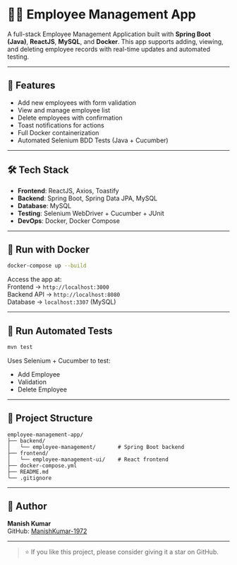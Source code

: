 # 🧑‍💼 Employee Management App

A full-stack Employee Management Application built with **Spring Boot (Java)**, **ReactJS**, **MySQL**, and **Docker**. This app supports adding, viewing, and deleting employee records with real-time updates and automated testing.

---

## 🚀 Features

- Add new employees with form validation
- View and manage employee list
- Delete employees with confirmation
- Toast notifications for actions
- Full Docker containerization
- Automated Selenium BDD Tests (Java + Cucumber)

---

## 🛠️ Tech Stack

- **Frontend**: ReactJS, Axios, Toastify  
- **Backend**: Spring Boot, Spring Data JPA, MySQL  
- **Database**: MySQL  
- **Testing**: Selenium WebDriver + Cucumber + JUnit  
- **DevOps**: Docker, Docker Compose  

---

## 🐳 Run with Docker

```bash
docker-compose up --build
```

Access the app at:  
Frontend → `http://localhost:3000`  
Backend API → `http://localhost:8080`  
Database → `localhost:3307` (MySQL)

---

## 🧪 Run Automated Tests

```bash
mvn test
```

Uses Selenium + Cucumber to test:
- Add Employee
- Validation
- Delete Employee

---

## 📂 Project Structure

```
employee-management-app/
├── backend/
│   └── employee-management/       # Spring Boot backend
├── frontend/
│   └── employee-management-ui/    # React frontend
├── docker-compose.yml
├── README.md
└── .gitignore
```

---

## 📌 Author

**Manish Kumar**  
GitHub: [ManishKumar-1972](https://github.com/ManishKumar-1972)

---

> ⭐ If you like this project, please consider giving it a star on GitHub.

